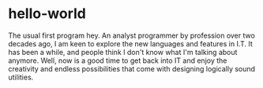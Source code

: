 # hello-world
The usual first program hey. 
An analyst programmer by profession over two decades ago, I am keen to explore the new languages and features in I.T.  It has been a while, and people think I don't know what I'm talking about anymore.
Well, now is a good time to get back into IT and enjoy the creativity and endless possibilities that come with designing logically sound utilities.

